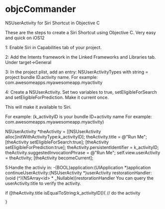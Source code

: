 # objcCommander
NSUserActivity for Siri Shortcut in Objective C

These are the steps to create a Siri Shortcut using Objective C. Very easy and quick on iOS12

1: Enable Siri in Capabilities tab of your project.

2: Add the Intents framework in the Linked Frameworks and Libraries tab. Under target->General

3: In the project plist, add an entry: NSUserActivityTypes with string = project bundle ID.activity name. For example: com.awesomeapps.myawesomeapp.myactivity

4: Create a NSUserActivity. Set two variables to true, setEligibleForSearch and setEligibleForPrediction. Make it current once.

This will make it available to Siri.

For example: (k_activityID is your bundle ID+activity name For example: com.awesomeapps.myawesomeapp.myactivity)

 NSUserActivity *theActivity = [[NSUserActivity alloc]initWithActivityType:k_activityID];
    theActivity.title = @"Run Me";
    [theActivity setEligibleForSearch:true];
    [theActivity setEligibleForPrediction:true];
    theActivity.persistentIdentifier = k_activityID;
    theActivity.suggestedInvocationPhrase = @"Run Me";
    self.view.userActivity = theActivity;
    [theActivity becomeCurrent];
    
 
5:Handle the activiy in: -(BOOL)application:(UIApplication *)application continueUserActivity:(NSUserActivity *)userActivity restorationHandler:(void (^)(NSArray<id<UIUserActivityRestoring>> * _Nullable))restorationHandler
	You can query the userActivity.title to verify the activity.
	
if ([theActivity.title isEqualToString:k_activityID]){
        // do the activity
        
    }
    

